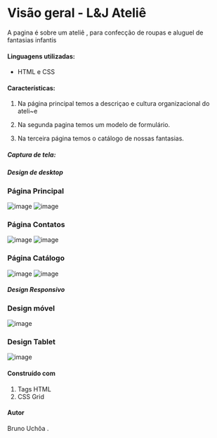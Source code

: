 # Visão geral -  L&J Ateliê

A pagina é sobre um ateliê , para confecção de roupas e aluguel de fantasias infantis


#### Linguagens utilizadas:

- HTML e CSS

#### Características:

1) Na página principal temos a descriçao e cultura organizacional do ateli~e
   
2) Na segunda pagina temos um modelo de formulário.

3) Na terceira página temos o catálogo de nossas fantasias.


##### Captura de tela:

#####  Design de desktop

### Página Principal

![image](https://user-images.githubusercontent.com/93968842/143500619-baece920-8c9c-4486-9bad-d0773de7463b.png)
![image](https://user-images.githubusercontent.com/93968842/143500656-926dced1-c0af-4b8a-b77a-3cc6abc635e4.png)

### Página Contatos

![image](https://user-images.githubusercontent.com/93968842/143500807-d9d3bd72-e482-4824-8875-7482e05f8e44.png)
![image](https://user-images.githubusercontent.com/93968842/143500857-a7cf29a9-e1ae-4a32-8d13-da7192b37e6e.png)

### Página Catálogo

![image](https://user-images.githubusercontent.com/93968842/143501061-7644ba95-0e5e-484a-8d66-48928ff0bda3.png)
![image](https://user-images.githubusercontent.com/93968842/143501117-dfb7ca11-ba7b-46a8-8a25-f79824662b45.png)

#####  Design Responsivo

###  Design móvel

![image](https://user-images.githubusercontent.com/93968842/143501986-8df675ef-b504-41e5-a6ae-7ee580b70dba.png)


### Design Tablet

![image](https://user-images.githubusercontent.com/93968842/143502026-afbb85f9-810b-4981-84c5-2547d6853f01.png)


#### Construído com

1) Tags HTML
2) CSS Grid

#### Autor

Bruno Uchôa .















